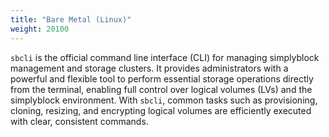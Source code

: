 ```yaml
---
title: "Bare Metal (Linux)"
weight: 20100
---
```


`sbcli` is the official command line interface (CLI) for managing simplyblock management and storage clusters. It
provides administrators with a powerful and flexible tool to perform essential storage operations directly from the
terminal, enabling full control over logical volumes (LVs) and the simplyblock environment. With `sbcli`, common tasks
such as provisioning, cloning, resizing, and encrypting logical volumes are efficiently executed with clear, consistent
commands.
